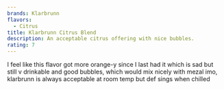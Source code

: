 ```yaml
---
brands: Klarbrunn
flavors:
  - Citrus
title: Klarbrunn Citrus Blend
description: An acceptable citrus offering with nice bubbles.
rating: 7
---
```

I﻿ feel like this flavor got more orange-y since I last had it which is sad but still v drinkable and good bubbles, which would mix nicely with mezal imo, klarbrunn is always acceptable at room temp but def sings when chilled